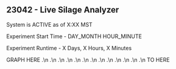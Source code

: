 23042 - Live Silage Analyzer
--------------------------------------------------------------------------------------

System is ACTIVE as of X:XX MST

Experiment Start Time - DAY_MONTH HOUR_MINUTE

Experiment Runtime    - X Days, X Hours, X Minutes

GRAPH HERE
.\n
.\n
.\n
.\n
.\n
.\n
.\n
.\n
.\n
.\n
.\n
.\n
.\n
TO HERE
